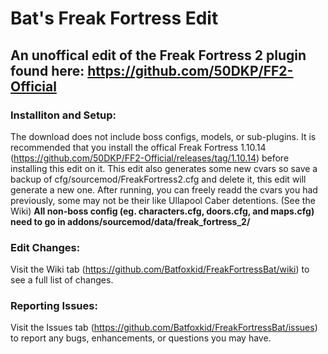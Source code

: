 # Bat's Freak Fortress Edit
## An unoffical edit of the Freak Fortress 2 plugin found here: https://github.com/50DKP/FF2-Official


### Installiton and Setup:
The download does not include boss configs, models, or sub-plugins. It is recommended that you install the offical Freak Fortress
1.10.14 (https://github.com/50DKP/FF2-Official/releases/tag/1.10.14) before installing this edit on it. This edit also generates some
new cvars so save a backup of cfg/sourcemod/FreakFortress2.cfg and delete it, this edit will generate a new one. After running, you can
freely readd the cvars you had previously, some may not be their like Ullapool Caber detentions. (See the Wiki)
**All non-boss config (eg. characters.cfg, doors.cfg, and maps.cfg) need to go in addons/sourcemod/data/freak_fortress_2/**

### Edit Changes:
Visit the Wiki tab (https://github.com/Batfoxkid/FreakFortressBat/wiki) to see a full list of changes.

### Reporting Issues:
Visit the Issues tab (https://github.com/Batfoxkid/FreakFortressBat/issues) to report any bugs, enhancements, or questions you may have.
